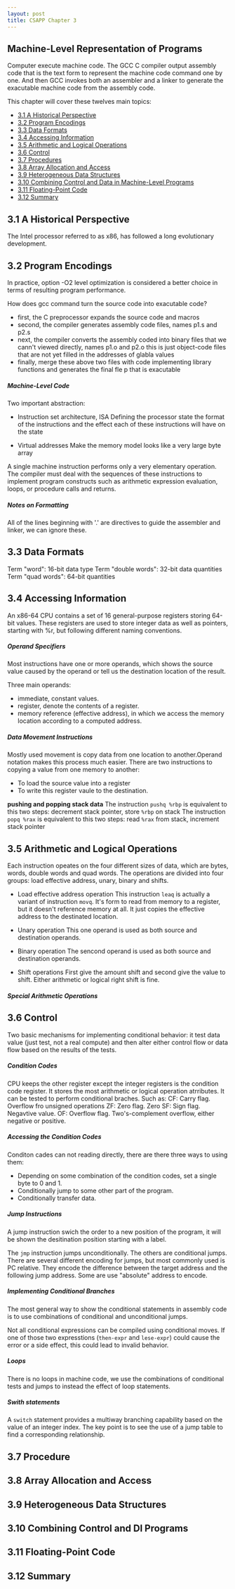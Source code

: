 ```yaml
---
layout: post
title: CSAPP Chapter 3
---
```

Machine-Level Representation of Programs
----------------------------------------

Computer execute machine code. The GCC C compiler output assembly code that
is the text form to represent the machine code command one by one. And then
GCC invokes both an assembler and a linker to generate the exacutable machine
code from the assembly code.

This chapter will cover these twelves main topics:

- [3.1 A Historical Perspective](#31-a-historical-perspective)
- [3.2 Program Encodings](#32-program-encodings)
- [3.3 Data Formats](#33-data-formats)
- [3.4 Accessing Information](#34-accessing-information)
- [3.5 Arithmetic and Logical Operations](#35-arithmetic-and-logical-operations)
- [3.6 Control](#36-control)
- [3.7 Procedures](#37-procedures)
- [3.8 Array Allocation and Access](#38-array-allocation-and-access)
- [3.9 Heterogeneous Data Structures](#39-heterogeneous-data-structures)
- [3.10 Combining Control and Data in Machine-Level Programs](#310-combining-control-and-data-in-machine-Level-programs)
- [3.11 Floating-Point Code](#311-floating-point)
- [3.12 Summary](#312-summary)

3.1 A Historical Perspective
----------------------------

The Intel processor referred to as x86, has followed a long evolutionary development.

3.2 Program Encodings
---------------------

In practice, option -O2 level optimization is considered a better choice in terms of 
resulting program performance.

How does gcc command turn the source code into exacutable code?
* first, the C preprocessor expands the source code and macros
* second, the compiler generates assembly code files, names p1.s and p2.s
* next, the compiler converts the assembly coded into binary files that we cann't viewed directly,
        names p1.o and p2.o this is just object-code files that are not yet filled in the 
        addresses of glabla values
* finally, merge these above two files with code implementing library functions and generates the
           final fle p that is exacutable

##### Machine-Level Code

Two important abstraction:
* Instruction set architecture, ISA
  Defining the processor state
           the format of the instructions 
       and the effect each of these instructions will have on the state

* Virtual addresses
  Make the memory model looks like a very large byte array

A single machine instruction performs only a very elementary operation. The compiler must deal with
the sequences of these instructions to implement program constructs such as arithmetic expression 
evaluation, loops, or procedure calls and returns.

##### Notes on Formatting

All of the lines beginning with '.' are directives to guide the assembler and linker, we can 
ignore these.

3.3 Data Formats
----------------

Term "word": 16-bit data type 
Term "double words": 32-bit data quantities
Term "quad words": 64-bit quantities

3.4 Accessing Information
-------------------------

An x86-64 CPU contains a set of 16 general-purpose registers storing 64-bit values. These registers are
used to store integer data as well as pointers, starting with %r, but following different naming conventions.

##### Operand Specifiers

Most instructions have one or more operands, which shows the source value caused by the operand or tell us
the destination location of the result.

Three main operands:
* immediate, constant values.
* register, denote the contents of a register.
* memory reference (effective address), in which we access the memory location according to a computed address.

##### Data Movement Instructions

Mostly used movement is copy data from one location to another.Operand notation makes this process much easier.
There are two instructions to copying a value from one memory to another:
* To load the source value into a register
* To write this register vaule to the destination.

**pushing and popping stack data**
The instruction `pushq %rbp` is equivalent to this two steps: decrement stack pointer, store `%rbp` on stack
The instruction `popq %rax` is equivalent to this two steps: read `%rax` from stack, increment stack pointer

3.5 Arithmetic and Logical Operations
--------------------------------------

Each instruction opeates on the four different sizes of data, which are bytes, words, double words and quad words.
The operations are divided into four groups: load effective address, unary, binary and shifts.

* Load effective address operation
  This instruction `leaq` is actually a variant of instruction `movq`. It's form to read from memory to a register,
but it doesn't reference memory at all. It just copies the effective address to the destinated location.
 
* Unary operation
  This one operand is used as both source and destination operands.  

* Binary operation
  The sencond operand is used as both source and destination operands.

* Shift operations
  First give the amount shift and second give the value to shift. Either arithmetic or logical right shift is fine. 

##### Special Arithmetic Operations

3.6 Control
----------

Two basic mechanisms for implementing conditional behavior: it test data value (just test, not a real compute) and 
then alter either control flow or data flow based on the results of the tests.

##### Condition Codes

CPU keeps the other register except the integer registers is the condition code register. It stores the most 
arithmetic or logical operation atrributes. It can be tested to perform conditional braches. Such as:
CF: Carry flag. Overflow fro unsigned operations
ZF: Zero flag. Zero
SF: Sign flag. Negavtive value.
OF: Overflow flag. Two's-complement overflow, either negative or positive.

##### Accessing the Condition Codes

Conditon cades can not reading directly, there are there three ways to using them:
* Depending on some combination of the condition codes, set a single byte to 0 and 1.
* Conditionally jump to some other part of the program.
* Conditionally transfer data.

##### Jump Instructions

A jump instruction swich the order to a new position of the program, it will be shown 
the desitination position starting with a label.

The `jmp` instruction jumps unconditionally. The others are conditional jumps.
There are several different encoding for jumps, but most commonly used is PC relative. They encode the difference
 between the target address and the following jump address. Some are use "absolute" address to encode. 

##### Implementing Conditional Branches

The most general way to show the conditional statements in assembly code is to use
combinations of conditional and unconditional jumps.

Not all conditional expressions can be compiled using conditional moves. If one of those two expresstions (`then-expr` 
and `lese-expr`) could cause the error or a side effect, this could lead to invalid behavior.

##### Loops

There is no loops in machine code, we use the combinations of conditional tests and
jumps to instead the effect of loop statements.

##### Swith statements

A `switch` statement provides a multiway branching capability based on the value of an integer index. The key point is to 
see the use of a jump table to find a corresponding relationship.

3.7 Procedure
------------



3.8 Array Allocation and Access
-------------------------------



3.9 Heterogeneous Data Structures
---------------------------------



3.10 Combining Control and Dl Programs
---------------------------------------



3.11 Floating-Point Code
------------------------



3.12 Summary
------------
